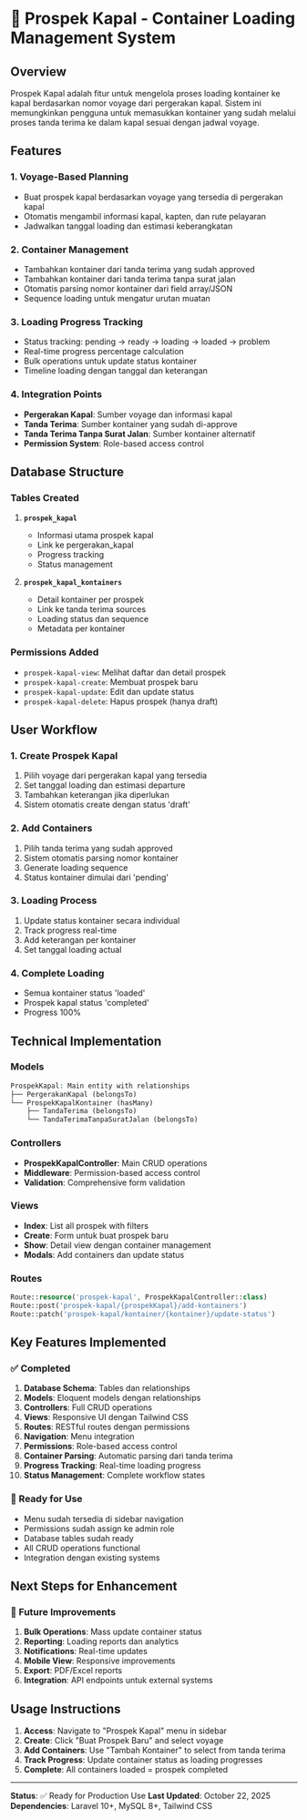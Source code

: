# 🚢 Prospek Kapal - Container Loading Management System

## Overview

Prospek Kapal adalah fitur untuk mengelola proses loading kontainer ke kapal berdasarkan nomor voyage dari pergerakan kapal. Sistem ini memungkinkan pengguna untuk memasukkan kontainer yang sudah melalui proses tanda terima ke dalam kapal sesuai dengan jadwal voyage.

## Features

### 1. **Voyage-Based Planning**

-   Buat prospek kapal berdasarkan voyage yang tersedia di pergerakan kapal
-   Otomatis mengambil informasi kapal, kapten, dan rute pelayaran
-   Jadwalkan tanggal loading dan estimasi keberangkatan

### 2. **Container Management**

-   Tambahkan kontainer dari tanda terima yang sudah approved
-   Tambahkan kontainer dari tanda terima tanpa surat jalan
-   Otomatis parsing nomor kontainer dari field array/JSON
-   Sequence loading untuk mengatur urutan muatan

### 3. **Loading Progress Tracking**

-   Status tracking: pending → ready → loading → loaded → problem
-   Real-time progress percentage calculation
-   Bulk operations untuk update status kontainer
-   Timeline loading dengan tanggal dan keterangan

### 4. **Integration Points**

-   **Pergerakan Kapal**: Sumber voyage dan informasi kapal
-   **Tanda Terima**: Sumber kontainer yang sudah di-approve
-   **Tanda Terima Tanpa Surat Jalan**: Sumber kontainer alternatif
-   **Permission System**: Role-based access control

## Database Structure

### Tables Created

1. **`prospek_kapal`**

    - Informasi utama prospek kapal
    - Link ke pergerakan_kapal
    - Progress tracking
    - Status management

2. **`prospek_kapal_kontainers`**
    - Detail kontainer per prospek
    - Link ke tanda terima sources
    - Loading status dan sequence
    - Metadata per kontainer

### Permissions Added

-   `prospek-kapal-view`: Melihat daftar dan detail prospek
-   `prospek-kapal-create`: Membuat prospek baru
-   `prospek-kapal-update`: Edit dan update status
-   `prospek-kapal-delete`: Hapus prospek (hanya draft)

## User Workflow

### 1. Create Prospek Kapal

1. Pilih voyage dari pergerakan kapal yang tersedia
2. Set tanggal loading dan estimasi departure
3. Tambahkan keterangan jika diperlukan
4. Sistem otomatis create dengan status 'draft'

### 2. Add Containers

1. Pilih tanda terima yang sudah approved
2. Sistem otomatis parsing nomor kontainer
3. Generate loading sequence
4. Status kontainer dimulai dari 'pending'

### 3. Loading Process

1. Update status kontainer secara individual
2. Track progress real-time
3. Add keterangan per kontainer
4. Set tanggal loading actual

### 4. Complete Loading

-   Semua kontainer status 'loaded'
-   Prospek kapal status 'completed'
-   Progress 100%

## Technical Implementation

### Models

```php
ProspekKapal: Main entity with relationships
├── PergerakanKapal (belongsTo)
└── ProspekKapalKontainer (hasMany)
    ├── TandaTerima (belongsTo)
    └── TandaTerimaTanpaSuratJalan (belongsTo)
```

### Controllers

-   **ProspekKapalController**: Main CRUD operations
-   **Middleware**: Permission-based access control
-   **Validation**: Comprehensive form validation

### Views

-   **Index**: List all prospek with filters
-   **Create**: Form untuk buat prospek baru
-   **Show**: Detail view dengan container management
-   **Modals**: Add containers dan update status

### Routes

```php
Route::resource('prospek-kapal', ProspekKapalController::class)
Route::post('prospek-kapal/{prospekKapal}/add-kontainers')
Route::patch('prospek-kapal/kontainer/{kontainer}/update-status')
```

## Key Features Implemented

### ✅ Completed

1. **Database Schema**: Tables dan relationships
2. **Models**: Eloquent models dengan relationships
3. **Controllers**: Full CRUD operations
4. **Views**: Responsive UI dengan Tailwind CSS
5. **Routes**: RESTful routes dengan permissions
6. **Navigation**: Menu integration
7. **Permissions**: Role-based access control
8. **Container Parsing**: Automatic parsing dari tanda terima
9. **Progress Tracking**: Real-time loading progress
10. **Status Management**: Complete workflow states

### 🎯 Ready for Use

-   Menu sudah tersedia di sidebar navigation
-   Permissions sudah assign ke admin role
-   Database tables sudah ready
-   All CRUD operations functional
-   Integration dengan existing systems

## Next Steps for Enhancement

### 🚀 Future Improvements

1. **Bulk Operations**: Mass update container status
2. **Reporting**: Loading reports dan analytics
3. **Notifications**: Real-time updates
4. **Mobile View**: Responsive improvements
5. **Export**: PDF/Excel reports
6. **Integration**: API endpoints untuk external systems

## Usage Instructions

1. **Access**: Navigate to "Prospek Kapal" menu in sidebar
2. **Create**: Click "Buat Prospek Baru" and select voyage
3. **Add Containers**: Use "Tambah Kontainer" to select from tanda terima
4. **Track Progress**: Update container status as loading progresses
5. **Complete**: All containers loaded = prospek completed

---

**Status**: ✅ Ready for Production Use
**Last Updated**: October 22, 2025
**Dependencies**: Laravel 10+, MySQL 8+, Tailwind CSS
